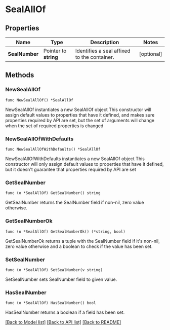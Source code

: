 # SealAllOf

## Properties

Name | Type | Description | Notes
------------ | ------------- | ------------- | -------------
**SealNumber** | Pointer to **string** | Identifies a seal affixed to the container. | [optional] 

## Methods

### NewSealAllOf

`func NewSealAllOf() *SealAllOf`

NewSealAllOf instantiates a new SealAllOf object
This constructor will assign default values to properties that have it defined,
and makes sure properties required by API are set, but the set of arguments
will change when the set of required properties is changed

### NewSealAllOfWithDefaults

`func NewSealAllOfWithDefaults() *SealAllOf`

NewSealAllOfWithDefaults instantiates a new SealAllOf object
This constructor will only assign default values to properties that have it defined,
but it doesn't guarantee that properties required by API are set

### GetSealNumber

`func (o *SealAllOf) GetSealNumber() string`

GetSealNumber returns the SealNumber field if non-nil, zero value otherwise.

### GetSealNumberOk

`func (o *SealAllOf) GetSealNumberOk() (*string, bool)`

GetSealNumberOk returns a tuple with the SealNumber field if it's non-nil, zero value otherwise
and a boolean to check if the value has been set.

### SetSealNumber

`func (o *SealAllOf) SetSealNumber(v string)`

SetSealNumber sets SealNumber field to given value.

### HasSealNumber

`func (o *SealAllOf) HasSealNumber() bool`

HasSealNumber returns a boolean if a field has been set.


[[Back to Model list]](../README.md#documentation-for-models) [[Back to API list]](../README.md#documentation-for-api-endpoints) [[Back to README]](../README.md)


